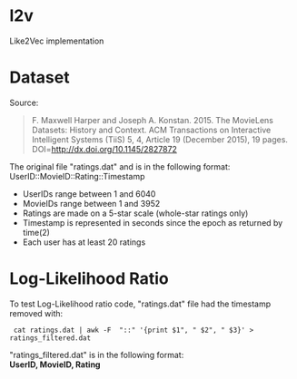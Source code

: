 # l2v
Like2Vec implementation



# Dataset

Source:
> F. Maxwell Harper and Joseph A. Konstan. 2015. The MovieLens Datasets: History
and Context. ACM Transactions on Interactive Intelligent Systems (TiiS) 5, 4,
Article 19 (December 2015), 19 pages. DOI=http://dx.doi.org/10.1145/2827872


The original file "ratings.dat" and is in the following format:     
UserID::MovieID::Rating::Timestamp

- UserIDs range between 1 and 6040
- MovieIDs range between 1 and 3952
- Ratings are made on a 5-star scale (whole-star ratings only)
- Timestamp is represented in seconds since the epoch as returned by time(2)
- Each user has at least 20 ratings

# Log-Likelihood Ratio
To test Log-Likelihood ratio code, "ratings.dat" file had the timestamp removed with:

``` cat ratings.dat | awk -F  "::" '{print $1", " $2", " $3}' > ratings_filtered.dat```

"ratings_filtered.dat" is in the following format:       
**UserID, MovieID, Rating**
